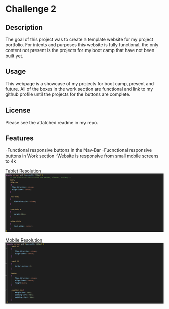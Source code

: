 # Challenge 2

## Description

The goal of this project was to create a template website for my project portfolio. For intents and purposes this website is fully functional, the only content not present is the projects for my boot camp that have not been built yet.


## Usage

This webpage is a showcase of my projects for boot camp, present and future. All of the boxes in the work section are functional and link to my github profile until the projects for the buttons are complete.

## License

Please see the attatched readme in my repo.


## Features

-Functional responsive buttons in the Nav-Bar
-Fucnctional responsive buttons in Work section
-Website is responsive from small mobile screens to 4k

<u>Tablet Resolution<u>
![Image of website tablet resolution](assets/images/tablet%20resp.png)

<u>Mobile Resolution<u>
![Image of website mobile resolution](assets/images/mobile%20resp.png)



